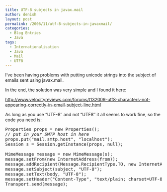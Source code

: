 ```yaml
---
title: UTF-8 subjects in javax.mail
author: denish
layout: post
permalink: /2006/11/utf-8-subjects-in-javaxmail/
categories:
  - Blog Entries
  - Java
tags:
  - Internationalisation
  - Java
  - Mail
  - UTF8
---
```

I&#8217;ve been having problems with putting unicode strings into the subject of emails sent using javax.mail.

In the end, the solution was very simple and I found it here:

<http://www.velocityreviews.com/forums/t132009-utf8-characters-not-appearing-correctly-in-email-subject-line.html>

As long as you use &#8220;UTF-8&#8243; and not &#8220;UTF8&#8243; it all seems to work fine, so the code you need is:

<pre class="brush:java">Properties props = new Properties();
<em>// put in your SMTP host in here</em>
props.put("mail.smtp.host", "localhost");
Session s = Session.getInstance(props, null);

MimeMessage message = new MimeMessage(s);
message.setFrom(new InternetAddress(from));
message.addRecipient(Message.RecipientType.TO, new InternetAddress(to));
message.setSubject(subject, "UTF-8");
message.setText(body, "UTF-8");
message.setHeader("Content-Type", "text/plain; charset=UTF-8");
Transport.send(message);</pre>